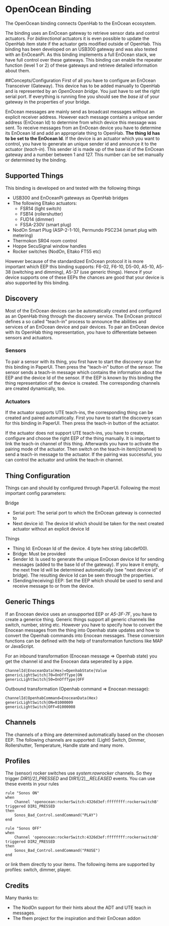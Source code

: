 # OpenOcean Binding

The OpenOcean binding connects OpenHab to the EnOcean ecosystem.

The binding uses an EnOcean gateway to retrieve sensor data and control actuators. For _bidirectional_ actuators it is even possible to update the OpenHab item state if the actuator gets modified outside of OpenHab.
This binding has been developed on an USB300 gateway and was also tested with an EnOceanPi. As this binding implements a full EnOcean stack, we have full control over these gateways. This binding can enable the repeater function (level 1 or 2) of these gateways and retrieve detailed information about them.   

##Concepts/Configuration
First of all you have to configure an EnOcean Transceiver (Gateway). This device has to be added manually to OpenHab and is represented by an _OpenOcean bridge_. You just have to set the right serial port. If everything is running fine you should see the _base id_ of your gateway in the properties of your bridge.

EnOcean messages are mainly send as broadcast messages without an explicit receiver address. However each message contains a unique sender address (EnOcean Id) to determine from which device this message was sent. To receive messages from an EnOcean device you have to determine its EnOcean Id and add an appropriate thing to OpenHab. **The thing Id has to be set to the EnOcean Id**. If the device is an actuator which you want to control, you have to generate an unique sender id and announce it to the actuator (_teach-in_). This sender id is made up of the base id of the EnOcean gateway and a number between 1 and 127. This number can be set manually or determined by the binding.

## Supported Things

This binding is developed on and tested with the following things

 * USB300 and EnOceanPi gateways as OpenHab bridges
 * The following Eltako actuators:
    * FSR14 (light switch)
    * FSB14 (rollershutter)
    * FUD14 (dimmer)
    * FSSA-230V (smart plug)
 * NodOn Smart Plug (ASP-2-1-10), Permundo PSC234 (smart plug with metering)
 * Thermokon SR04 room control
 * Hoppe SecuSignal window handles
 * Rocker switches (NodOn, Eltako FT55 etc)

However because of the standardized EnOcean protocol it is more important which EEP this binding supports: F6-02, F6-10, D5-00, A5-10, A5-38 (switching and dimming), A5-37 (use generic things). Hence if your device supports one of these EEPs the chances are good that your device is also supported by this binding.

## Discovery

Most of the EnOcean devices can be automatically created and configured as an OpenHab thing through the discovery service. The EnOcean protocol defines a so called "teach-in" process to announce the abilities and services of an EnOcean device and pair devices. To pair an EnOcean device with its OpenHab thing representation, you have to differentiate between sensors and actuators.

### Sensors

To pair a sensor with its thing, you first have to start the discovery scan for this binding in PaperUI. Then press the "teach-in" button of the sensor. The sensor sends a teach-in message which contains the information about the EEP and the device Id of the sensor. If the EEP is known by this binding the thing representation of the device is created. The corresponding channels are created dynamically, too. 

### Actuators
 
If the actuator supports UTE teach-ins, the corresponding thing can be created and paired automatically. First you have to start the discovery scan for this binding in PaperUI. Then press the teach-in button of the actuator. 

If the actuator does not support UTE teach-ins, you have to create, configure and choose the right EEP of the thing manually. It is important to link the teach-in channel of this thing. Afterwards you have to activate the pairing mode of the actuator. Then switch on the teach-in item(/channel) to send a teach-in message to the actuator. If the pairing was successful, you can control the actuator and unlink the teach-in channel.


## Thing Configuration

Things can and should by configured through PaperUI. Following the most important config parameters:

Bridge

 * Serial port: The serial port to which the EnOcean gateway is connected to
 * Next device id: The device Id which should be taken for the next created actuator without an explicit device Id
 
Things

 * Thing Id: EnOcean Id of the device. 4 byte hex string (abcdef00).
 * Bridge: Must be provided
 * Sender Id: Is used to generate the unique EnOcean device Id for sending messages (added to the base Id of the gateway). If you leave it empty, the next free Id will be determined automatically (see "next device id" of bridge). The resulting device Id can be seen through the properties.
 * (Sending/receiving) EEP: Set the EEP which should be used to send and receive message to or from the device.
 
## Generic Things
  If an Enocean device uses an unsupported EEP or _A5-3F-7F_, you have to create a generice thing. Generic things support all generic channels like switch, number, string etc. However you have to specify how to convert the Enocean messages from the thing into Openhab state updates and how to convert the Openhab commands into Enocean messages. These conversion functions can be defined with the help of transformation functions like MAP or JavaScript.

For an inbound transformation (Enocean message => Openhab state) you get the channel id and the Enocean data seperated by a pipe.

```
ChannelId|EnoceanData(Hex)=OpenhabState|Value
genericLightSwitch|70=OnOffType|ON
genericLightSwitch|50=OnOffType|OFF
```
Outbound transformation (Openhab command => Enocean message):

```
ChannelId|OpenhabCommand=EnoceanData(Hex)
genericLightSwitch|ON=01000009
genericLightSwitch|OFF=01000008
```
## Channels

The channels of a thing are determined automatically based on the choosen EEP. The following channels are supported: (Light) Switch, Dimmer, Rollershutter, Temperature, Handle state and many more.

## Profiles

The (sensor) rocker switches use _system:rawrocker_ channels. So they trigger _DIR1[/2]_\__PRESSED_ and DIR1[/2]_\__RELEASED_ events. You can use these events in your rules

```
rule "Sonos ON"
when
    Channel 'openocean:rockerSwitch:4326d3ef:ffffffff:rockerswitchB' triggered DIR1_PRESSED
then
    Sonos_Bad_Control.sendCommand("PLAY")
end

rule "Sonos OFF"
when
    Channel 'openocean:rockerSwitch:4326d3ef:ffffffff:rockerswitchB' triggered DIR2_PRESSED
then
    Sonos_Bad_Control.sendCommand("PAUSE")
end
```

or link them directly to your items. The following items are supported by profiles: switch, dimmer, player.

## Credits

Many thanks to:

 * The NodOn support for their hints about the ADT and UTE teach in messages.
 * The fhem project for the inspiration and their EnOcean addon